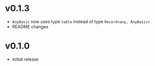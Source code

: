 # v0.1.3

- `AnyBasic` now uses type `table` instead of type `Record<any, AnyBasic>`
- README changes

# v0.1.0

- Initial release
